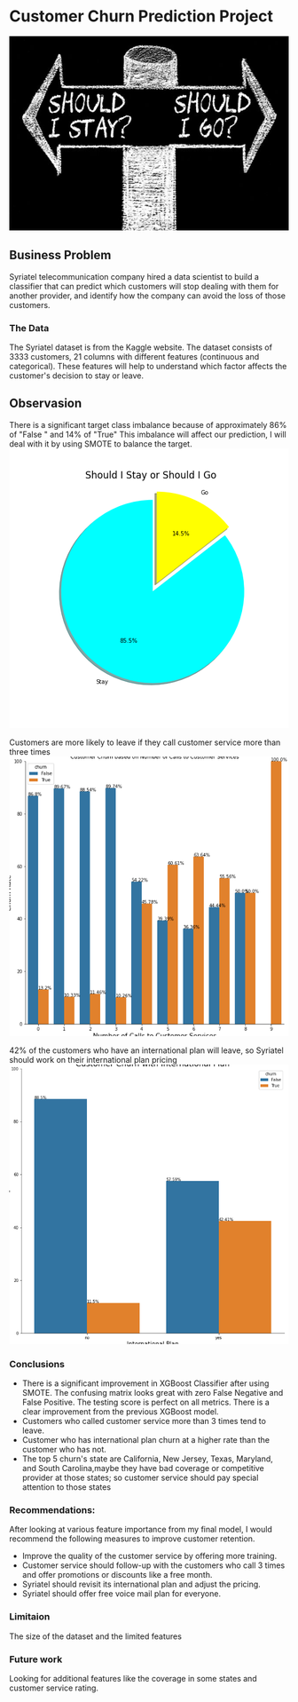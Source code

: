 # Customer Churn Prediction Project


<p align="center">
  <img width="860" height="350" src="Images/readme.jpg">
</p>

## Business Problem
Syriatel telecommunication company hired a data scientist to build a classifier that can predict which customers will stop dealing with them for another provider, and identify how the company can avoid the loss of those customers.

### The Data

The Syriatel dataset is from the Kaggle website. The dataset consists of 3333 customers, 21 columns with different features (continuous and categorical). These features will help to understand which factor affects the customer's decision to stay or leave.

## Observasion

There is a significant target class imbalance because of approximately 86% of "False " and 14% of "True" This imbalance will affect our prediction,  I will deal with it by using SMOTE to balance the target.
![](images/Should%20I%20Stay%20or%20Should%20I%20Go.png)


Customers are more likely to leave if they call customer service more than three times
![](images/Customer_Services_calls.png)

42% of the customers who have an international plan will leave, so Syriatel should work on their international plan pricing
![](images/International_Plan.png)

### Conclusions
- There is a significant improvement in XGBoost Classifier after using SMOTE. The confusing matrix looks great with zero False Negative and False Positive.  The testing score is perfect on all metrics. There is a clear improvement from the previous XGBoost model.
- Customers who called customer service more than 3 times tend to leave.
- Customer who has international plan churn at a higher rate than the customer who has not.
- The top 5 churn's state are California, New Jersey, Texas, Maryland, and South Carolina,maybe they have bad coverage or competitive provider at those states; so customer service should pay special attention to those states



### Recommendations:
After looking at various feature importance from my final model, I would recommend the following measures to improve customer retention.
- Improve the quality of the customer service by offering more training.
- Customer service should follow-up with the customers who call 3 times and offer promotions or discounts like a free month.
- Syriatel should revisit its international plan and adjust the pricing.
- Syriatel should offer free voice mail plan for everyone.

### Limitaion
The size of the dataset and the limited features

### Future work
Looking for additional features like the coverage in some states and customer service rating.

